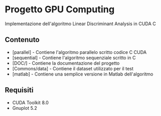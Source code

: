 # Progetto GPU Computing
Implementazione dell'algoritmo Linear Discriminant Analysis in CUDA C
## Contenuto

* [parallel] - Contiene l'algoritmo parallelo scritto codice C CUDA
* [sequential] - Contiene l'algoritmo sequenziale scritto in C
* [DOC/] - Contiene la documentazione del progetto
* [Commons/data] - Contiene il dataset utilizzato per il test
* [matlab] - Contiene una semplice versione in Matlab dell'algoritmo

## Requisiti
* CUDA Toolkit 8.0
* Gnuplot 5.2
